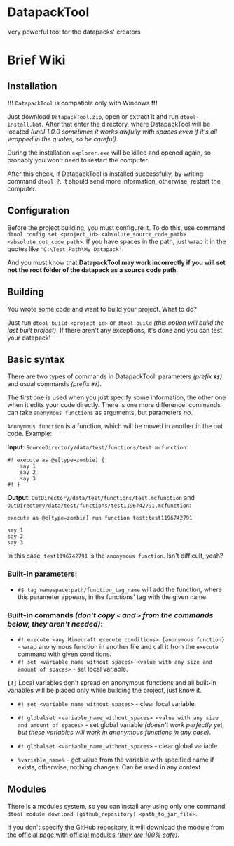 # DatapackTool
 Very powerful tool for the datapacks' creators

# Brief Wiki

## Installation
**!!!** `DatapackTool` is compatible only with Windows **!!!**

Just download `DatapackTool.zip`, open or extract it and run `dtool-install.bat`. After that enter the directory, where DatapackTool will be located *(until 1.0.0 sometimes it works awfully with spaces even if it's all wrapped in the quotes, so be careful)*.

During the installation `explorer.exe` will be killed and opened again, so probably you won't need to restart the computer.

After this check, if DatapackTool is installed successfully, by writing command `dtool ?`. It should send more information, otherwise, restart the computer.

## Configuration

Before the project building, you must configure it. To do this, use command `dtool config set <project_id> <absolute_source_code_path> <absolute_out_code_path>`. If you have spaces in the path, just wrap it in the quotes like `"C:\Test Path\My Datapack"`.

And you must know that **DatapackTool may work incorrectly if you will set not the root folder of the datapack as a source code path**.

## Building

You wrote some code and want to build your project. What to do?

Just run `dtool build <project_id>` or `dtool build` *(this option will build the last built project)*. If there aren't any exceptions, it's done and you can test your datapack!

## Basic syntax

There are two types of commands in DatapackTool: parameters *(prefix **`#$`**)* and usual commands *(prefix **`#!`**)*.

The first one is used when you just specify some information, the other one when it edits your code directly. There is one more difference: commands can take `anonymous functions` as arguments, but parameters no.

`Anonymous function` is a function, which will be moved in another in the out code. Example:

**Input**: `SourceDirectory/data/test/functions/test.mcfunction`:
```
#! execute as @e[type=zombie] {
    say 1
    say 2
    say 3
#! }
```

**Output**: `OutDirectory/data/test/functions/test.mcfunction` and `OutDirectory/data/test/functions/test1196742791.mcfunction`:
```
execute as @e[type=zombie] run function test:test1196742791
```

```
say 1
say 2
say 3
```

In this case, `test1196742791` is the `anonymous function`. Isn't difficult, yeah?


### Built-in parameters:
* `#$ tag namespace:path/function_tag_name` will add the function, where this parameter appears, in the functions' tag with the given name.

### Built-in commands *(don't copy `<` and `>` from the commands below, they aren't needed)*:
* `#! execute <any Minecraft execute conditions> {anonymous function}` - wrap anonymous function in another file and call it from the `execute` command with given conditions.
* `#! set <variable_name_without_spaces> <value with any size and amount of spaces>` - set local variable.

**`[!]`** Local variables don't spread on anonymous functions and all built-in variables will be placed only while building the project, just know it.

* `#! set <variable_name_without_spaces>` - clear local variable.

* `#! globalset <variable_name_without_spaces> <value with any size and amount of spaces>` - set global variable *(doesn't work perfectly yet, but these variables will work in anonymous functions in any case)*.

* `#! globalset <variable_name_without_spaces>` - clear global variable.

* `%variable_name%` - get value from the variable with specified name if exists, otherwise, nothing changes. Can be used in any context.

## Modules

There is a modules system, so you can install any using only one command: `dtool module download [github_repository] <path_to_jar_file>`.

If you don't specify the GitHub repository, it will download the module from [the official page with official modules *(they are 100% safe)*](https://github.com/LeonidMem/DatapackTool-Modules).
